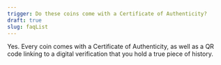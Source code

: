 ```yaml
---
trigger: Do these coins come with a Certificate of Authenticity?
draft: true
slug: faqList
---
```


Yes. Every coin comes with a Certificate of Authenticity, as well as a QR code linking to a digital verification that you hold a true piece of history.
